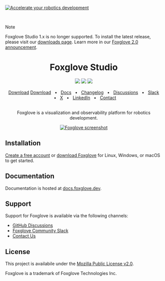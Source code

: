 [![Accelerate your robotics development](https://user-images.githubusercontent.com/14011012/195918769-5aaeedf3-5de2-48fb-951e-7399f2b9e190.png)](https://foxglove.dev)

<br/>

> [!NOTE]
> Foxglove Studio 1.x is no longer supported. To install the latest release, please visit our [downloads page](https://foxglove.dev/download). Learn more in our [Foxglove 2.0 announcement](https://foxglove.dev/blog/foxglove-2-0-unifying-robotics-observability).

<div align="center">
    <h1>Foxglove Studio</h1>
    <a href="https://github.com/foxglove/studio/blob/main/LICENSE"><img src="https://img.shields.io/github/license/foxglove/studio" /></a>
    <a href="https://github.com/orgs/foxglove/discussions"><img src="https://img.shields.io/github/discussions/foxglove/community.svg?logo=github" /></a>
    <a href="https://foxglove.dev/slack"><img src="https://img.shields.io/badge/chat-slack-purple.svg?logo=slack" /></a>
    <br />
    <br />
    <a href="https://foxglove.dev/download">Download</a>
    <a href="https://foxglove.dev/download">Download</a>
    <span>&nbsp;&nbsp;•&nbsp;&nbsp;</span>
    <a href="https://docs.foxglove.dev/">Docs</a>
    <span>&nbsp;&nbsp;•&nbsp;&nbsp;</span>
    <a href="https://docs.foxglove.dev/changelog">Changelog</a>
    <span>&nbsp;&nbsp;•&nbsp;&nbsp;</span>
    <a href="https://github.com/orgs/foxglove/discussions">Discussions</a>
    <span>&nbsp;&nbsp;•&nbsp;&nbsp;</span>
    <a href="https://foxglove.dev/slack">Slack</a>
    <span>&nbsp;&nbsp;•&nbsp;&nbsp;</span>
    <a href="https://x.com/foxglove">X</a>
    <span>&nbsp;&nbsp;•&nbsp;&nbsp;</span>
    <a href="https://www.linkedin.com/company/foxglovedev/">LinkedIn</a>
    <span>&nbsp;&nbsp;•&nbsp;&nbsp;</span>
    <a href="https://foxglove.dev/contact">Contact</a>
  <br />
  <br />

Foxglove is a visualization and observability platform for robotics development.

  <p align="center">
    <a href="https://foxglove.dev"><img alt="Foxglove screenshot" src="/resources/screenshot.png"></a>
  </p>
</div>

## Installation

[Create a free account](https://app.foxglove.dev/signup) or [download Foxglove](https://foxglove.dev/download) for Linux, Windows, or macOS to get started.

## Documentation

Documentation is hosted at [docs.foxglove.dev](https://docs.foxglove.dev/).

## Support

Support for Foxglove is available via the following channels:

- [GitHub Discussions](https://github.com/orgs/foxglove/discussions)
- [Foxglove Community Slack](https://foxglove.dev/slack)
- [Contact Us](https://foxglove.dev/contact)

## License

This project is availabile under the [Mozilla Public License v2.0](/LICENSE).

Foxglove is a trademark of Foxglove Technologies Inc.
